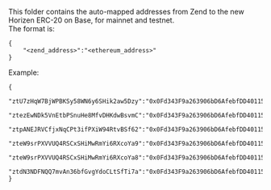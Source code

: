 This folder contains the auto-mapped addresses from Zend to the new Horizen ERC-20 on Base, for mainnet and testnet.<br/>
The format is:

```
{
	"<zend_address>":"<ethereum_address>"
}
```

Example:

```
{
	"ztU7zHqW7BjWPBKSy58WN6y6SHik2aw5Dzy":"0x0Fd343F9a263906bD6AfebfDD4011579979E7aeA",
	"ztezEwNDk5VnEtbPSnuHe8MfvDHKdwBsvmC":"0x0Fd343F9a263906bD6AfebfDD4011579979E7aeB",
	"ztpANEJRVCfjxNqCPt3ifPXiW94RtvBSf62":"0x0Fd343F9a263906bD6AfebfDD4011579979E7aeC",
	"zteW9srPXVVUQ4RSCxSHiMwRmYi6RXcoYa9":"0x0Fd343F9a263906bD6AfebfDD4011579979E7aeD",
	"zteW9srPXVVUQ4RSCxSHiMwRmYi6RXcoYa8":"0x0Fd343F9a263906bD6AfebfDD4011579979E7aeE",
	"ztdN3NDFNQQ7mvAn36bfGvgYdoCLtSfTi7a":"0x0Fd343F9a263906bD6AfebfDD4011579979E7aeA"
}
```